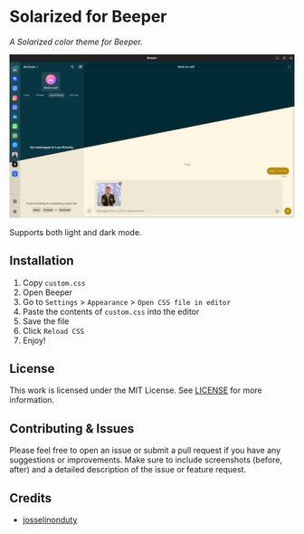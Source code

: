 # Solarized for Beeper

_A Solarized color theme for Beeper._

![Screenshot](./assets/beeper-theme-solarized.png)

Supports both light and dark mode.

## Installation

1. Copy `custom.css`
2. Open Beeper
3. Go to `Settings` > `Appearance` > `Open CSS file in editor`
4. Paste the contents of `custom.css` into the editor
5. Save the file
6. Click `Reload CSS`
7. Enjoy!

## License

This work is licensed under the MIT License. See [LICENSE](LICENSE) for more information.

## Contributing & Issues

Please feel free to open an issue or submit a pull request if you have any suggestions or improvements.
Make sure to include screenshots (before, after) and a detailed description of the issue or feature request.

## Credits

- [josselinonduty](https://github.com/josselinonduty/)
